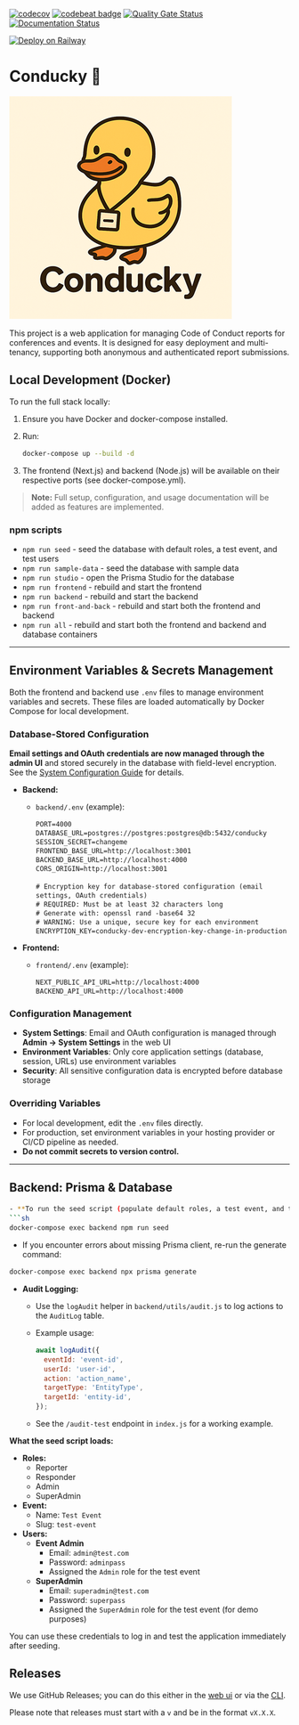 [![codecov](https://codecov.io/gh/mattstratton/conducky/graph/badge.svg?token=J126AJDPXH)](https://codecov.io/gh/mattstratton/conducky) [![codebeat badge](https://codebeat.co/badges/bb45abf8-51e4-488c-9f08-679d53c5cb10)](https://codebeat.co/projects/github-com-mattstratton-conducky-main) [![Quality Gate Status](https://sonarcloud.io/api/project_badges/measure?project=mattstratton_conducky&metric=alert_status)](https://sonarcloud.io/summary/new_code?id=mattstratton_conducky) [![Documentation Status](https://readthedocs.org/projects/conducky/badge/?version=latest)](https://conducky.readthedocs.io/en/latest/?badge=latest)

[![Deploy on Railway](https://railway.com/button.svg)](https://railway.com/deploy/K6IPeL?referralCode=CkMW6h)

# Conducky 🦆

![conducky logo](/images/conducky-logo-smaller.png)

This project is a web application for managing Code of Conduct reports for conferences and events. It is designed for easy deployment and multi-tenancy, supporting both anonymous and authenticated report submissions.

## Local Development (Docker)

To run the full stack locally:

1. Ensure you have Docker and docker-compose installed.
2. Run:

   ```sh
   docker-compose up --build -d
   ```

3. The frontend (Next.js) and backend (Node.js) will be available on their respective ports (see docker-compose.yml).

> **Note:** Full setup, configuration, and usage documentation will be added as features are implemented.

### npm scripts

- `npm run seed` - seed the database with default roles, a test event, and test users
- `npm run sample-data` - seed the database with sample data
- `npm run studio` - open the Prisma Studio for the database
- `npm run frontend` - rebuild and start the frontend
- `npm run backend` - rebuild and start the backend
- `npm run front-and-back` - rebuild and start both the frontend and backend
- `npm run all` - rebuild and start both the frontend and backend and database containers

---

## Environment Variables & Secrets Management

Both the frontend and backend use `.env` files to manage environment variables and secrets. These files are loaded automatically by Docker Compose for local development.

### Database-Stored Configuration

**Email settings and OAuth credentials are now managed through the admin UI** and stored securely in the database with field-level encryption. See the [System Configuration Guide](website/docs/admin-guide/system-configuration.md) for details.

- **Backend:**
  - `backend/.env` (example):

    ```env
    PORT=4000
    DATABASE_URL=postgres://postgres:postgres@db:5432/conducky
    SESSION_SECRET=changeme
    FRONTEND_BASE_URL=http://localhost:3001
    BACKEND_BASE_URL=http://localhost:4000
    CORS_ORIGIN=http://localhost:3001
    
    # Encryption key for database-stored configuration (email settings, OAuth credentials)
    # REQUIRED: Must be at least 32 characters long
    # Generate with: openssl rand -base64 32
    # WARNING: Use a unique, secure key for each environment
    ENCRYPTION_KEY=conducky-dev-encryption-key-change-in-production
    ```

- **Frontend:**
  - `frontend/.env` (example):

    ```env
    NEXT_PUBLIC_API_URL=http://localhost:4000
    BACKEND_API_URL=http://localhost:4000
    ```

### Configuration Management

- **System Settings**: Email and OAuth configuration is managed through **Admin → System Settings** in the web UI
- **Environment Variables**: Only core application settings (database, session, URLs) use environment variables
- **Security**: All sensitive configuration data is encrypted before database storage

### Overriding Variables

- For local development, edit the `.env` files directly.
- For production, set environment variables in your hosting provider or CI/CD pipeline as needed.
- **Do not commit secrets to version control.**

---

## Backend: Prisma & Database

  ```sh
- **To run the seed script (populate default roles, a test event, and test users), run:**
  ```sh
  docker-compose exec backend npm run seed
  ```

- If you encounter errors about missing Prisma client, re-run the generate command:

```sh
docker-compose exec backend npx prisma generate
```

- **Audit Logging:**
  - Use the `logAudit` helper in `backend/utils/audit.js` to log actions to the `AuditLog` table.
  - Example usage:

    ```js
    await logAudit({
      eventId: 'event-id',
      userId: 'user-id',
      action: 'action_name',
      targetType: 'EntityType',
      targetId: 'entity-id',
    });
    ```

  - See the `/audit-test` endpoint in `index.js` for a working example.

**What the seed script loads:**

- **Roles:**
  - Reporter
  - Responder
  - Admin
  - SuperAdmin
- **Event:**
  - Name: `Test Event`
  - Slug: `test-event`
- **Users:**
  - **Event Admin**
    - Email: `admin@test.com`
    - Password: `adminpass`
    - Assigned the `Admin` role for the test event
  - **SuperAdmin**
    - Email: `superadmin@test.com`
    - Password: `superpass`
    - Assigned the `SuperAdmin` role for the test event (for demo purposes)

You can use these credentials to log in and test the application immediately after seeding.

## Releases

 We use GitHub Releases; you can do this either in the [web ui](https://docs.github.com/en/repositories/releasing-projects-on-github/managing-releases-in-a-repository) or via the [CLI](https://docs.github.com/en/repositories/releasing-projects-on-github/managing-releases-in-a-repository?tool=cli).

Please note that releases must start with a `v` and be in the format `vX.X.X`.
